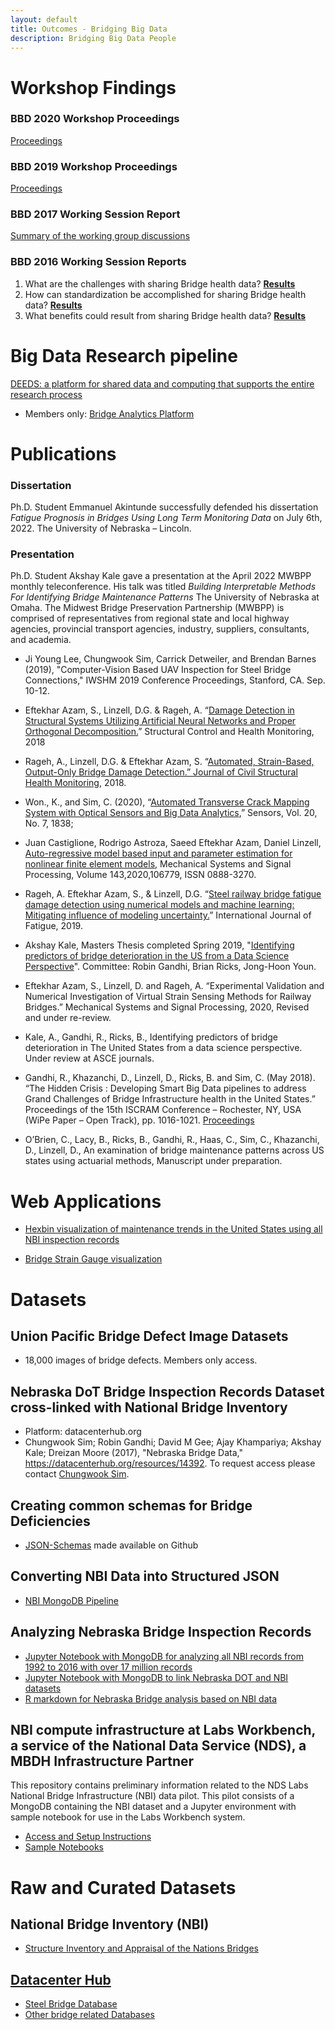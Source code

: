 ```yaml
---
layout: default
title: Outcomes - Bridging Big Data
description: Bridging Big Data People
---
```


# Workshop Findings

### BBD 2020 Workshop Proceedings
[Proceedings](https://bridgingbigdata.github.io/pages/bbd2020agenda.html)

### BBD 2019 Workshop Proceedings
[Proceedings](https://bridgingbigdata.github.io/pages/bbd2019agenda.html)

### BBD 2017 Working Session Report
[Summary of the working group discussions](https://bridgingbigdata.github.io/assets/attachments/Facilitated-Sessions-BBD-2017.pdf)

### BBD 2016 Working Session Reports
1. What are the challenges with sharing Bridge health data? **[Results](https://bridgingbigdata.github.io/pages/Challenges%20with%20Sharing.pdf)**    
2. How can standardization be accomplished for sharing Bridge health data?  **[Results](https://bridgingbigdata.github.io/pages/Standardization%20of%20Bridge%20Datasets.pdf)**   
3. What benefits could result from sharing Bridge health data?   **[Results](https://bridgingbigdata.github.io/pages/Benefits%20of%20Sharing.pdf)**   


# Big Data Research pipeline

[DEEDS: a platform for shared data and computing that supports the entire research process](https://datacenterhub.org)
- Members only: [Bridge Analytics Platform](https://datacenterhub.org/deedsdv/main/view/131/experiments_dv)


# Publications

### Dissertation
Ph.D. Student Emmanuel Akintunde successfully defended his dissertation _Fatigue Prognosis in Bridges Using Long Term Monitoring Data_ on July 6th, 2022. The University of Nebraska – Lincoln. 

### Presentation 
Ph.D. Student Akshay Kale gave a presentation at the April 2022 MWBPP monthly teleconference. His talk was titled _Building Interpretable Methods For Identifying Bridge Maintenance Patterns_ The University of Nebraska at Omaha. The Midwest Bridge Preservation Partnership (MWBPP) is comprised of representatives from regional state and local highway agencies, provincial transport agencies, industry, suppliers, consultants, and academia.

- Ji Young Lee, Chungwook Sim, Carrick Detweiler, and Brendan Barnes (2019), "Computer-Vision Based UAV Inspection for Steel Bridge Connections," IWSHM 2019 Conference Proceedings, Stanford, CA. Sep. 10-12.

- Eftekhar Azam, S., Linzell, D.G. & Rageh, A. “[Damage Detection in Structural Systems Utilizing Artificial Neural Networks and Proper Orthogonal Decomposition.](https://onlinelibrary.wiley.com/doi/abs/10.1002/stc.2288)” Structural Control and Health Monitoring, 2018

- Rageh, A., Linzell, D.G. & Eftekhar Azam, S. “[Automated, Strain-Based, Output-Only Bridge Damage Detection.” Journal of Civil Structural Health Monitoring](https://link.springer.com/article/10.1007/s13349-018-0311-6), 2018.

- Won., K., and Sim, C. (2020), “[Automated Transverse Crack Mapping System with Optical Sensors and Big Data Analytics](https://www.mdpi.com/1424-8220/20/7/1838),” Sensors, Vol. 20, No. 7,
1838;

- Juan Castiglione, Rodrigo Astroza, Saeed Eftekhar Azam, Daniel Linzell, [Auto-regressive model based input and parameter estimation for nonlinear finite element models](https://www.sciencedirect.com/science/article/abs/pii/S0888327020301655), Mechanical Systems and Signal Processing, Volume 143,2020,106779, ISSN 0888-3270.

- Rageh, A. Eftekhar Azam, S., & Linzell, D.G. “[Steel railway bridge fatigue damage detection using numerical models and machine learning: Mitigating influence of modeling uncertainty.](https://www.sciencedirect.com/science/article/pii/S0142112319305626?via%3Dihub)” International Journal of Fatigue, 2019.

- Akshay Kale, Masters Thesis completed Spring 2019, "[Identifying predictors of bridge deterioration in the US from a Data Science Perspective](https://search.proquest.com/openview/432a91ba6e3cdd477643204df3dda824/1?pq-origsite=gscholar&cbl=18750&diss=y)". Committee: Robin Gandhi, Brian Ricks, Jong-Hoon Youn.

- Eftekhar Azam, S., Linzell, D. and Rageh, A. “Experimental Validation and Numerical Investigation of Virtual Strain Sensing Methods for Railway Bridges.” Mechanical Systems and Signal Processing, 2020, Revised and under re-review.

- Kale, A., Gandhi, R., Ricks, B., Identifying predictors of bridge deterioration in The United States from a data science perspective. Under review at ASCE journals.

- Gandhi, R., Khazanchi, D., Linzell, D., Ricks, B. and Sim, C. (May 2018). “The Hidden Crisis : Developing Smart Big Data pipelines to address Grand Challenges of Bridge Infrastructure health in the United States.” Proceedings of the 15th ISCRAM Conference – Rochester, NY, USA (WiPe Paper – Open Track), pp. 1016-1021. [Proceedings](https://iscram2018.rit.edu/sites/rit.edu.iscram2018/files/docs/2018_ISCRAM_Conference_Proceedings.pdf)

- O’Brien, C., Lacy, B., Ricks, B., Gandhi, R., Haas, C., Sim, C., Khazanchi, D., Linzell, D., An examination of bridge maintenance patterns across US states using actuarial methods, Manuscript under preparation.

# Web Applications  

- [Hexbin visualization of maintenance trends in the United States using all NBI inspection records](https://ricksteam.github.io/stateVisualization/Grid.html)

- [Bridge Strain Gauge visualization](https://bridgestrain.ricks.io)


# Datasets

## Union Pacific Bridge Defect Image Datasets
- 18,000 images of bridge defects. Members only access.

## Nebraska DoT Bridge Inspection Records Dataset cross-linked with National Bridge Inventory
- Platform: datacenterhub.org
- Chungwook Sim; Robin Gandhi; David M Gee; Ajay Khampariya; Akshay Kale; Dreizan Moore (2017), "Nebraska Bridge Data," https://datacenterhub.org/resources/14392. To request access please contact [Chungwook Sim](http://engineering.unl.edu/civil/faculty/chungwook-sim/).

## Creating common schemas for Bridge Deficiencies
- [JSON-Schemas](https://github.com/BridgingBigData/bridgehealthschema) made available on Github

## Converting NBI Data into Structured JSON
- [NBI MongoDB Pipeline](https://github.com/kaleoyster/nbi-pipeline)

## Analyzing Nebraska Bridge Inspection Records
- [Jupyter Notebook with MongoDB for analyzing all NBI records from 1992 to 2016 with over 17 million records](https://github.com/BridgingBigData/notebooks/blob/master/NBI%20Exploratory%20Data%20Analysis.ipynb)
- [Jupyter Notebook with MongoDB to link Nebraska DOT and NBI datasets](https://robinagandhi.github.io/r/mongoNBI.html)
- [R markdown for Nebraska Bridge analysis based on NBI data](https://robinagandhi.github.io/r/NEBridges.html)

## NBI compute infrastructure at Labs Workbench, a service of the National Data Service (NDS), a MBDH Infrastructure Partner
This repository contains preliminary information related to the NDS Labs National Bridge Infrastructure (NBI) data pilot. This pilot consists of a MongoDB containing the NBI dataset and a Jupyter environment with sample notebook for use in the Labs Workbench system.
- [Access and Setup Instructions](https://github.com/craig-willis/nbi-pilot)
- [Sample Notebooks](https://github.com/BridgingBigData/notebooks)

# Raw and Curated Datasets

## National Bridge Inventory (NBI)
- [Structure Inventory and Appraisal of the Nations Bridges](http://www.fhwa.dot.gov/bridge/nbi.cfm)

## [Datacenter Hub](https://datacenterhub.org)
- [Steel Bridge Database](https://datacenterhub.org/resources/130)
- [Other bridge related Databases](https://datacenterhub.org/resources/browse?search=bridge)
